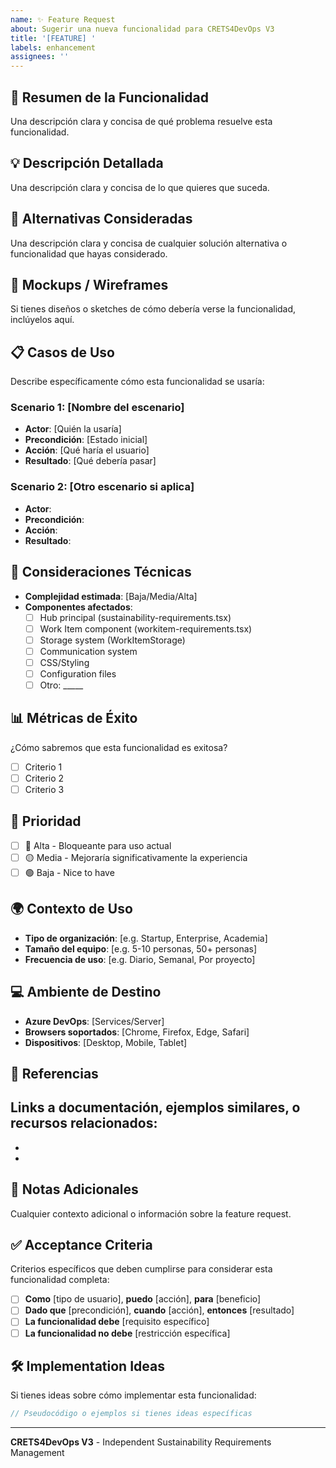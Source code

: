 ```yaml
---
name: ✨ Feature Request
about: Sugerir una nueva funcionalidad para CRETS4DevOps V3
title: '[FEATURE] '
labels: enhancement
assignees: ''
---
```


## 🎯 **Resumen de la Funcionalidad**
Una descripción clara y concisa de qué problema resuelve esta funcionalidad.

## 💡 **Descripción Detallada**
Una descripción clara y concisa de lo que quieres que suceda.

## 🔄 **Alternativas Consideradas**
Una descripción clara y concisa de cualquier solución alternativa o funcionalidad que hayas considerado.

## 🎨 **Mockups / Wireframes**
Si tienes diseños o sketches de cómo debería verse la funcionalidad, inclúyelos aquí.

## 📋 **Casos de Uso**
Describe específicamente cómo esta funcionalidad se usaría:

### Scenario 1: [Nombre del escenario]
- **Actor**: [Quién la usaría]
- **Precondición**: [Estado inicial]
- **Acción**: [Qué haría el usuario]
- **Resultado**: [Qué debería pasar]

### Scenario 2: [Otro escenario si aplica]
- **Actor**: 
- **Precondición**: 
- **Acción**: 
- **Resultado**: 

## 🔧 **Consideraciones Técnicas**
- **Complejidad estimada**: [Baja/Media/Alta]
- **Componentes afectados**: 
  - [ ] Hub principal (sustainability-requirements.tsx)
  - [ ] Work Item component (workitem-requirements.tsx)
  - [ ] Storage system (WorkItemStorage)
  - [ ] Communication system
  - [ ] CSS/Styling
  - [ ] Configuration files
  - [ ] Otro: _____

## 📊 **Métricas de Éxito**
¿Cómo sabremos que esta funcionalidad es exitosa?
- [ ] Criterio 1
- [ ] Criterio 2
- [ ] Criterio 3

## 🚦 **Prioridad**
- [ ] 🔴 Alta - Bloqueante para uso actual
- [ ] 🟡 Media - Mejoraría significativamente la experiencia
- [ ] 🟢 Baja - Nice to have

## 🌍 **Contexto de Uso**
- **Tipo de organización**: [e.g. Startup, Enterprise, Academia]
- **Tamaño del equipo**: [e.g. 5-10 personas, 50+ personas]
- **Frecuencia de uso**: [e.g. Diario, Semanal, Por proyecto]

## 💻 **Ambiente de Destino**
- **Azure DevOps**: [Services/Server]
- **Browsers soportados**: [Chrome, Firefox, Edge, Safari]
- **Dispositivos**: [Desktop, Mobile, Tablet]

## 🔗 **Referencias**
Links a documentación, ejemplos similares, o recursos relacionados:
- 
- 
- 

## 📝 **Notas Adicionales**
Cualquier contexto adicional o información sobre la feature request.

## ✅ **Acceptance Criteria**
Criterios específicos que deben cumplirse para considerar esta funcionalidad completa:

- [ ] **Como** [tipo de usuario], **puedo** [acción], **para** [beneficio]
- [ ] **Dado que** [precondición], **cuando** [acción], **entonces** [resultado]
- [ ] **La funcionalidad debe** [requisito específico]
- [ ] **La funcionalidad no debe** [restricción específica]

## 🛠️ **Implementation Ideas**
Si tienes ideas sobre cómo implementar esta funcionalidad:

```typescript
// Pseudocódigo o ejemplos si tienes ideas específicas
```

---
**CRETS4DevOps V3** - Independent Sustainability Requirements Management